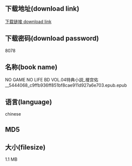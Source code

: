 ## 下载地址(download link)
[下载链接 download link](https://tutu365.netlify.app/?s=NO+GAME+NO+LIFE+BD+VOL.04%E7%89%B9%E5%85%B8%E5%B0%8F%E8%AA%AC_%E6%A6%8E%E5%AE%AB%E4%BD%91__5444068_c9ffb936ff851bf8cae911d927a6e703.epub)

## 下载密码(download password)
8078

## 名称(book name)
NO GAME NO LIFE BD VOL.04特典小説_榎宫佑__5444068_c9ffb936ff851bf8cae911d927a6e703.epub.epub

## 语言(language)
chinese

## MD5


## 大小(filesize)
1.1 MB
